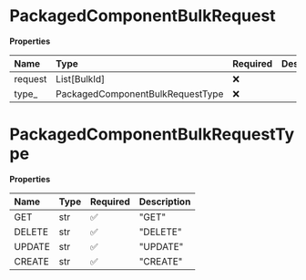 # PackagedComponentBulkRequest

**Properties**

| Name    | Type                             | Required | Description |
| :------ | :------------------------------- | :------- | :---------- |
| request | List[BulkId]                     | ❌       |             |
| type\_  | PackagedComponentBulkRequestType | ❌       |             |

# PackagedComponentBulkRequestType

**Properties**

| Name   | Type | Required | Description |
| :----- | :--- | :------- | :---------- |
| GET    | str  | ✅       | "GET"       |
| DELETE | str  | ✅       | "DELETE"    |
| UPDATE | str  | ✅       | "UPDATE"    |
| CREATE | str  | ✅       | "CREATE"    |


